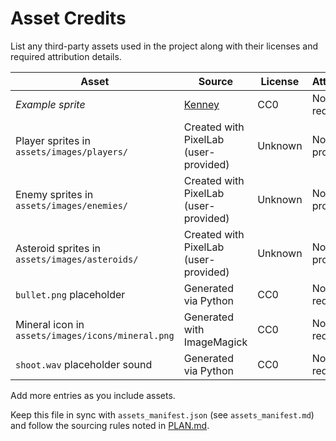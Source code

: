 # Asset Credits

List any third-party assets used in the project along with their licenses and
required attribution details.

| Asset | Source | License | Attribution |
|-------|--------|---------|-------------|
| _Example sprite_ | [Kenney](https://kenney.nl/) | CC0 | None required |
| Player sprites in `assets/images/players/` | Created with PixelLab (user-provided) | Unknown | None provided |
| Enemy sprites in `assets/images/enemies/` | Created with PixelLab (user-provided) | Unknown | None provided |
| Asteroid sprites in `assets/images/asteroids/` | Created with PixelLab (user-provided) | Unknown | None provided |
| `bullet.png` placeholder | Generated via Python | CC0 | None required |
| Mineral icon in `assets/images/icons/mineral.png` | Generated with ImageMagick | CC0 | None required |
| `shoot.wav` placeholder sound | Generated via Python | CC0 | None required |

Add more entries as you include assets.

Keep this file in sync with `assets_manifest.json` (see `assets_manifest.md`)
and follow the sourcing rules noted in [PLAN.md](PLAN.md).
